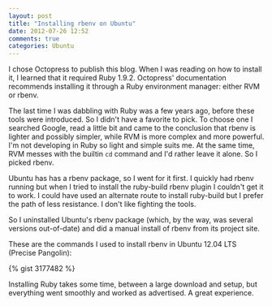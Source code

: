 ```yaml
---
layout: post
title: "Installing rbenv on Ubuntu"
date: 2012-07-26 12:52
comments: true
categories: Ubuntu
---
```


I chose Octopress to publish this blog. When I was reading on how to install it, I learned that it required Ruby 1.9.2.
Octopress' documentation recommends installing it through a Ruby environment manager: either RVM or rbenv.

The last time I was dabbling with Ruby was a few years ago, before these tools were introduced. So I didn't have a
favorite to pick. To choose one I
searched Google, read a little bit and came to the conclusion that rbenv is lighter and possibly simpler, while RVM
is more complex and more powerful. I'm not developing in Ruby so light and simple suits me. At the same time, RVM
messes with the builtin `cd` command and I'd rather leave it alone. So I picked rbenv.

<!-- more -->

Ubuntu has has a rbenv package, so I went for it first. I quickly had rbenv running but when I tried to install the
ruby-build rbenv plugin I couldn't get it to work. I could have used an alternate route to install ruby-build
but I prefer the path of less resistance. I don't like fighting the tools.

So I uninstalled Ubuntu's rbenv package (which, by the way, was several versions out-of-date) and did a manual install
of rbenv from its project site.

These are the commands I used to install rbenv in Ubuntu 12.04 LTS (Precise Pangolin):

{% gist 3177482 %}

Installing Ruby takes some time, between a large download and setup, but everything went smoothly and worked as
advertised. A great experience.
